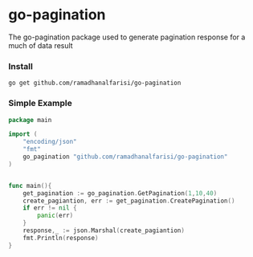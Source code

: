 # go-pagination
The go-pagination package used to generate pagination response for a much of data result

### Install
`go get github.com/ramadhanalfarisi/go-pagination`

### Simple Example
```go
package main

import (
	"encoding/json"
	"fmt"
	go_pagination "github.com/ramadhanalfarisi/go-pagination"
)


func main(){
	get_pagination := go_pagination.GetPagination(1,10,40)
	create_pagiantion, err := get_pagination.CreatePagination()
	if err != nil {
		panic(err)
	}
	response,_ := json.Marshal(create_pagiantion)
	fmt.Println(response)
}
```
